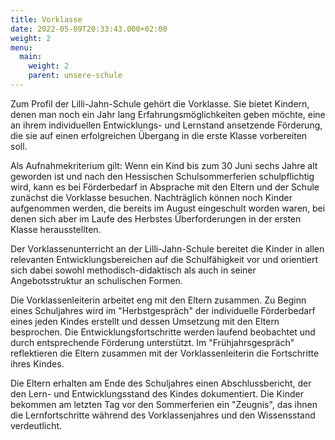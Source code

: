 ```yaml
---
title: Vorklasse
date: 2022-05-09T20:33:43.000+02:00
weight: 2
menu:
  main:
    weight: 2
    parent: unsere-schule
---
```


Zum Profil der Lilli-Jahn-Schule gehört die Vorklasse. Sie bietet Kindern, denen man noch ein Jahr lang Erfahrungsmöglichkeiten geben möchte, eine an ihrem individuellen Entwicklungs- und Lernstand ansetzende Förderung, die sie auf einen erfolgreichen Übergang in die erste Klasse vorbereiten soll.

Als Aufnahmekriterium gilt: Wenn ein Kind bis zum 30 Juni sechs Jahre alt geworden ist und nach den Hessischen Schulsommerferien schulpflichtig wird, kann es bei Förderbedarf in Absprache mit den Eltern und der Schule zunächst die Vorklasse besuchen. Nachträglich können noch Kinder aufgenommen werden, die bereits im August eingeschult worden waren, bei denen sich aber im Laufe des Herbstes Überforderungen in der ersten Klasse herausstellten.

Der Vorklassenunterricht an der Lilli-Jahn-Schule bereitet die Kinder in allen relevanten Entwicklungsbereichen auf die Schulfähigkeit vor und orientiert sich dabei sowohl methodisch-didaktisch als auch in seiner Angebotsstruktur an schulischen Formen.

Die Vorklassenleiterin arbeitet eng mit den Eltern zusammen. Zu Beginn eines Schuljahres wird im "Herbstgespräch" der individuelle Förderbedarf eines jeden Kindes erstellt und dessen Umsetzung mit den Eltern besprochen. Die Entwicklungsfortschritte werden laufend beobachtet und durch entsprechende Förderung unterstützt. Im "Frühjahrsgespräch" reflektieren die Eltern zusammen mit der Vorklassenleiterin die Fortschritte ihres Kindes.

Die Eltern erhalten am Ende des Schuljahres einen Abschlussbericht, der den Lern- und Entwicklungsstand des Kindes dokumentiert. Die Kinder bekommen am letzten Tag vor den Sommerferien ein "Zeugnis", das ihnen die Lernfortschritte während des Vorklassenjahres und den Wissensstand verdeutlicht.
